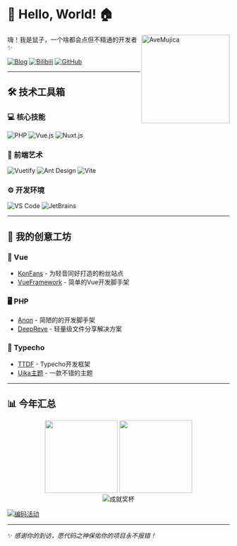 # 🎸 Hello, World! 🏠

<img align="right" src="https://i0.wp.com/i0.hdslb.com/bfs/garb/0c30f2caed52ee393f14358dc42eaacbdddc5aec.png" width="200" alt="AveMujica">

嗨！我是鼠子，一个啥都会点但不精通的开发者 ✨

[![Blog](https://img.shields.io/badge/个人博客-鼠の窝-FF5722?style=for-the-badge&logo=blogger)](https://blog.miomoe.cn/)
[![Bilibili](https://img.shields.io/badge/B站-@Tomori%E3%82%9E-00A1D6?style=for-the-badge&logo=bilibili)](https://space.bilibili.com/435502585)
[![GitHub](https://img.shields.io/badge/GitHub-更多项目-181717?style=for-the-badge&logo=github)](https://github.com/ShuShuicu?tab=repositories)

---

## 🛠️ 技术工具箱

### 💻 核心技能
![PHP](https://img.shields.io/badge/PHP-非专业开发-777BB4?logo=php&logoColor=white)
![Vue.js](https://img.shields.io/badge/Vue.js-现代前端-4FC08D?logo=vuedotjs&logoColor=white)
![Nuxt.js](https://img.shields.io/badge/Nuxt.js-服务端渲染-00DC82?logo=nuxt&logoColor=white)

### 🎨 前端艺术
![Vuetify](https://img.shields.io/badge/Vuetify-MD设计-1867C0?logo=vuetify&logoColor=white)
![Ant Design](https://img.shields.io/badge/Ant_Design-企业级UI-0170FE?logo=antdesign&logoColor=white)
![Vite](https://img.shields.io/badge/Vite-极速构建-646CFF?logo=vite&logoColor=white)

### ⚙️ 开发环境
![VS Code](https://img.shields.io/badge/VS_Code-主力编辑器-007ACC?logo=visualstudiocode&logoColor=white)
![JetBrains](https://img.shields.io/badge/JetBrains-专业工具-000000?logo=jetbrains&logoColor=white)

---

## 🚀 我的创意工坊

### 📗 Vue
- [KonFans](https://github.com/ShuShuicu/KonFans) - 为轻音同好打造的粉丝站点
- [VueFramework](https://github.com/ShuShuicu/VueFramework) - 简单的Vue开发脚手架

### 🖥️ PHP
- [Anon](https://github.com/ShuShuicu/Anon) - 简陋的的开发脚手架
- [DeepReve](https://github.com/ShuShuicu/DeepReve) - 轻量级文件分享解决方案

### 🎨 Typecho
- [TTDF](https://github.com/ShuShuicu/TTDF) - Typecho开发框架
- [Uika主题](https://github.com/ShuShuicu/Typecho-Uika-Theme) - 一款不错的主题

---

## 📊 今年汇总

<div align="center">
  <img height="165" src="https://github-readme-stats.vercel.app/api?username=ShuShuicu&show_icons=true&theme=radical&locale=cn&hide_title=true&hide=issues" />
  <img height="165" src="https://github-readme-stats.vercel.app/api/top-langs/?username=ShuShuicu&layout=compact&theme=radical&langs_count=8&locale=cn" />
</div>

<div align="center">
  <img src="https://github-profile-trophy.vercel.app/?username=ShuShuicu&theme=radical&row=1&margin-w=15&column=7" alt="成就奖杯" />
</div>

[![编码活动](https://github-readme-activity-graph.vercel.app/graph?username=ShuShuicu&theme=github-compact&hide_border=true&area=true&custom_title=我的编码节奏)](https://github.com/ShuShuicu)

---

✨ *感谢你的到访，愿代码之神保佑你的项目永不报错！*
